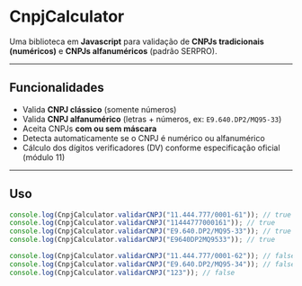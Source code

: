 # CnpjCalculator

Uma biblioteca em **Javascript** para validação de **CNPJs tradicionais (numéricos)** e **CNPJs alfanuméricos** (padrão SERPRO).

---

## Funcionalidades

- Valida **CNPJ clássico** (somente números)  
- Valida **CNPJ alfanumérico** (letras + números, ex: `E9.640.DP2/MQ95-33`)  
- Aceita CNPJs **com ou sem máscara**  
- Detecta automaticamente se o CNPJ é numérico ou alfanumérico  
- Cálculo dos dígitos verificadores (DV) conforme especificação oficial (módulo 11)

---

## Uso

```javascript
console.log(CnpjCalculator.validarCNPJ("11.444.777/0001-61")); // true
console.log(CnpjCalculator.validarCNPJ("11444777000161")); // true
console.log(CnpjCalculator.validarCNPJ("E9.640.DP2/MQ95-33")); // true
console.log(CnpjCalculator.validarCNPJ("E9640DP2MQ9533")); // true

console.log(CnpjCalculator.validarCNPJ("11.444.777/0001-62")); // false
console.log(CnpjCalculator.validarCNPJ("E9.640.DP2/MQ95-34")); // false
console.log(CnpjCalculator.validarCNPJ("123")); // false